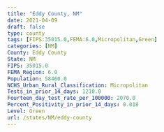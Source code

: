```yaml
---
title: "Eddy County, NM"
date: 2021-04-09
draft: false
type: county
tags: [FIPS:35015.0,FEMA:6.0,Micropolitan,Green]
categories: [NM]
County: Eddy County
State: NM
FIPS: 35015.0
FEMA_Region: 6.0
Population: 58460.0
NCHS_Urban_Rural_Classification: Micropolitan
Tests_in_prior_14_days: 1210.0
Fourteen_day_test_rate_per_100000: 2070.0
Percent_Positivity_in_prior_14_days: 0.018
Level: Green
url: /states/NM/eddy-county
---
```



